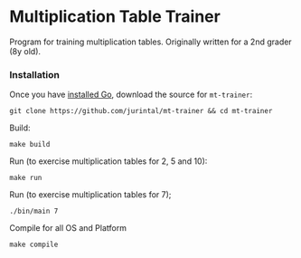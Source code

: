 # Multiplication Table Trainer

Program for training multiplication tables. Originally written for a 2nd grader (8y old).

### Installation

Once you have [installed Go](https://golang.org/doc/install), download the source for `mt-trainer`:

    git clone https://github.com/jurintal/mt-trainer && cd mt-trainer
    
Build:

    make build
    
Run (to exercise multiplication tables for 2, 5 and 10):
    
    make run

Run (to exercise multiplication tables for 7);
    
    ./bin/main 7
    
Compile for all OS and Platform

    make compile

